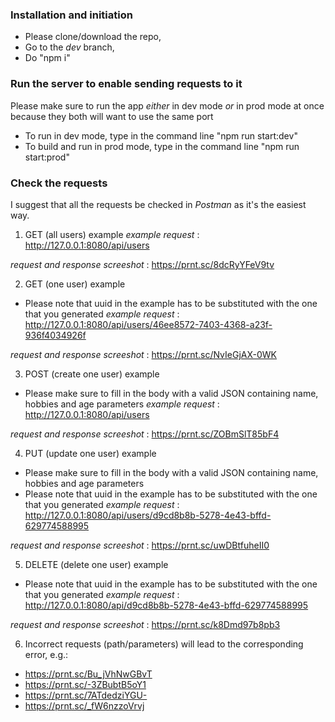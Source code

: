### Installation and initiation
* Please clone/download the repo,
* Go to the *dev* branch,
* Do "npm i"

### Run the server to enable sending requests to it
Please make sure to run the app *either* in dev mode *or* in prod mode at once because they both will want to use the same port
* To run in dev mode, type in the command line "npm run start:dev"
* To build and run in prod mode, type in the command line "npm run start:prod"

### Check the requests 
I suggest that all the requests be checked in *Postman* as it's the easiest way.
1. GET (all users) example
*example request* : http://127.0.0.1:8080/api/users

*request and response screeshot* : https://prnt.sc/8dcRyYFeV9tv

2. GET (one user) example
* Please note that uuid in the example has to be substituted with the one that you generated
*example request* : http://127.0.0.1:8080/api/users/46ee8572-7403-4368-a23f-936f4034926f

*request and response screeshot* : https://prnt.sc/NvIeGjAX-0WK

3. POST (create one user) example
* Please make sure to fill in the body with a valid JSON containing name, hobbies and age parameters
*example request* : http://127.0.0.1:8080/api/users

*request and response screeshot* : https://prnt.sc/ZOBmSlT85bF4

4. PUT (update one user) example
* Please make sure to fill in the body with a valid JSON containing name, hobbies and age parameters
* Please note that uuid in the example has to be substituted with the one that you generated
*example request* : http://127.0.0.1:8080/api/users/d9cd8b8b-5278-4e43-bffd-629774588995

*request and response screeshot* : https://prnt.sc/uwDBtfuheII0

5. DELETE (delete one user) example
* Please note that uuid in the example has to be substituted with the one that you generated
*example request* : http://127.0.0.1:8080/api/d9cd8b8b-5278-4e43-bffd-629774588995

*request and response screeshot* : https://prnt.sc/k8Dmd97b8pb3




6. Incorrect requests (path/parameters) will lead to the corresponding error, e.g.:
* https://prnt.sc/Bu_jVhNwGBvT
* https://prnt.sc/-3ZBubtB5oY1
* https://prnt.sc/7ATdedziYGU-
* https://prnt.sc/_fW6nzzoVrvj